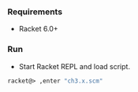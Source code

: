 ### Requirements

- Racket 6.0+

### Run

- Start Racket REPL and load script.

```scheme
racket@> ,enter "ch3.x.scm"
```
